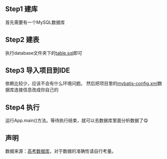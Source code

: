 ## Step1 建库
首先需要有一个MySQL数据库

## Step2 建表
执行database文件夹下的[table.sql](https://github.com/vasthan/gaokao-crawler/blob/master/database/table.sql)即可

## Step3 导入项目到IDE
依赖比较少，应该不会有什么环境问题。
然后把项目里的[mybatis-config.xml](https://github.com/vasthan/gaokao-crawler/blob/master/src/main/resources/mybatis-config.xml)数据库连接信息改成你自己的

## Step4 执行
运行App.main()方法。等待执行结束，就可以去数据库里面分析数据了😋

## 声明
数据来源：[高考数据库](https://gkcx.eol.cn/)，对于数据的准确性请自行考量。
